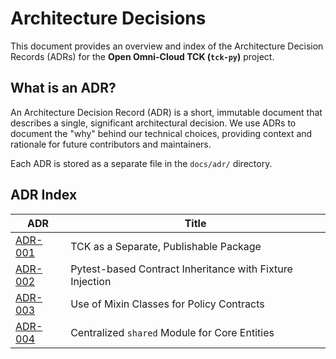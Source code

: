 # Architecture Decisions

This document provides an overview and index of the Architecture Decision Records (ADRs) for the **Open Omni-Cloud TCK (`tck-py`)** project.

## What is an ADR?

An Architecture Decision Record (ADR) is a short, immutable document that describes a single, significant architectural decision. We use ADRs to document the "why" behind our technical choices, providing context and rationale for future contributors and maintainers.

Each ADR is stored as a separate file in the `docs/adr/` directory.

## ADR Index

| ADR                                                                   | Title                                                 |
| --------------------------------------------------------------------- | ----------------------------------------------------- |
| [ADR-001](./adr/ADR-001-tck-as-separate-package.md)                 | TCK as a Separate, Publishable Package                |
| [ADR-002](./adr/ADR-002-pytest-contract-inheritance-and-fixtures.md)  | Pytest-based Contract Inheritance with Fixture Injection |
| [ADR-003](./adr/ADR-003-mixin-classes-for-policy-contracts.md)          | Use of Mixin Classes for Policy Contracts             |
| [ADR-004](./adr/ADR-004-centralized-shared-module.md)                   | Centralized `shared` Module for Core Entities        |
